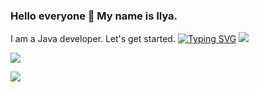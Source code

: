 ### Hello everyone 👋 My name is Ilya.
I am a Java developer.
Let's get started.
[![Typing SVG](https://readme-typing-svg.herokuapp.com?color=%2336BCF7&lines=I'm+a+Java+Developer)](https://git.io/typing-svg)
<img src='https://www.codewars.com/users/noize-coder/badges/small'></img>

![](https://github-profile-summary-cards.vercel.app/api/cards/profile-details?username=ilya-noize&theme=solarized_dark)

![](https://komarev.com/ghpvc/?username=ilya-noize)

<!--
**ilya-noize/ilya-noize** is a ✨ _special_ ✨ repository because its `README.md` (this file) appears on your GitHub profile.

Here are some ideas to get you started:

- 🔭 I’m currently working on ...
- 🌱 I’m currently learning ...
- 👯 I’m looking to collaborate on ...
- 🤔 I’m looking for help with ...
- 💬 Ask me about ...
- 📫 How to reach me: ...
- 😄 Pronouns: ...
- ⚡ Fun fact: ...
-->
